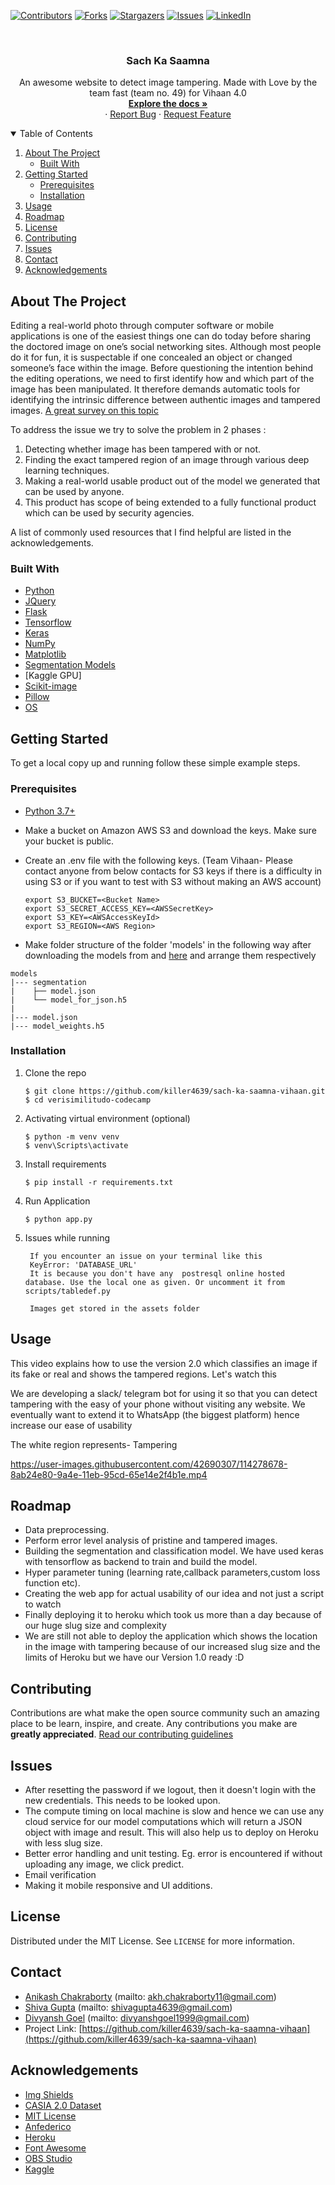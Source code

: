 <!-- PROJECT SHIELDS -->
<!--
*** I'm using markdown "reference style" links for readability.
*** Reference links are enclosed in brackets [ ] instead of parentheses ( ).
*** See the bottom of this document for the declaration of the reference variables
*** for contributors-url, forks-url, etc. This is an optional, concise syntax you may use.
*** https://www.markdownguide.org/basic-syntax/#reference-style-links
-->

[![Contributors][contributors-shield]][contributors-url]
[![Forks][forks-shield]][forks-url]
[![Stargazers][stars-shield]][stars-url]
[![Issues][issues-shield]][issues-url]
[![LinkedIn][linkedin-shield]][linkedin-url]

<!-- PROJECT LOGO -->
<br />

<p align="center">


  <h3 align="center">Sach Ka Saamna</h3>

  <p align="center">
    An awesome website to detect image tampering. Made with Love by the team fast (team no. 49) for  Vihaan 4.0
    <br />
    <a href="https://github.com/killer4639/sach-ka-saamna-vihaan"><strong>Explore the docs »</strong></a>
    <br />
    ·
    <a href="https://github.com/killer4639/sach-ka-saamna-vihaan/issues">Report Bug</a>
    ·
    <a href="https://github.com/killer4639/sach-ka-saamna-vihaan/issues">Request Feature</a>
  </p>
</p>

  
<!-- TABLE OF CONTENTS -->
<details open="open">
  <summary>Table of Contents</summary>
  <ol>
    <li>
      <a href="#about-the-project">About The Project</a>
      <ul>
        <li><a href="#built-with">Built With</a></li>
      </ul>
    </li>
    <li>
      <a href="#getting-started">Getting Started</a>
      <ul>
        <li><a href="#prerequisites">Prerequisites</a></li>
        <li><a href="#installation">Installation</a></li>
      </ul>
    </li>
    <li><a href="#usage">Usage</a></li>
    <li><a href="#roadmap">Roadmap</a></li>
    <li><a href="#license">License</a></li>
    <li><a href="#contributing">Contributing</a></li>
    <li><a href="#issues">Issues</a></li>
    <li><a href="#contact">Contact</a></li>
    <li><a href="#acknowledgements">Acknowledgements</a></li>
  </ol>
</details>

<!-- ABOUT THE PROJECT -->

## About The Project

Editing a real-world photo through computer software or mobile applications is one of the easiest things one can do today before sharing the doctored image on one’s social networking sites. Although most people do it for fun, it is suspectable if one concealed an object or changed someone’s face within the image. Before questioning the intention behind the editing operations, we need to first identify how and which part of the image has been manipulated. It therefore demands automatic tools for identifying the intrinsic difference between authentic images and tampered images. [A great survey on this topic](https://www.sciencedirect.com/science/article/abs/pii/S104732031830350X)

To address the issue we try to solve the problem in 2 phases :

1. Detecting whether image has been tampered with or not.
2. Finding the exact tampered region of an image through various deep learning techniques.
3. Making a real-world usable product out of the model we generated that can be used by anyone.
4. This product has scope of being extended to a fully functional product which can be used by security agencies.

A list of commonly used resources that I find helpful are listed in the acknowledgements.

### Built With

- [Python](https://www.python.org)
- [JQuery](https://jquery.com)
- [Flask](https://flask.palletsprojects.com/en/1.1.x/)
- [Tensorflow](https://www.tensorflow.org/)
- [Keras](https://www.keras.io)
- [NumPy](https://www.numpy.org/)
- [Matplotlib](https://www.matplotlib.org/)
- [Segmentation Models](https://segmentation-models.readthedocs.io/en/latest/#)
- [Kaggle GPU]
- [Scikit-image](https://scikit-image.org/)
- [Pillow](https://pypi.org/project/Pillow/)
- [OS](https://docs.python.org/3/library/os.html)

<!-- GETTING STARTED -->

## Getting Started

To get a local copy up and running follow these simple example steps.

### Prerequisites

- [Python 3.7+](https://www.python.org/downloads/)
- Make a bucket on Amazon AWS S3 and download the keys. Make sure your bucket is public.
- Create an .env file with the following keys. (Team Vihaan- Please contact anyone from below contacts for S3 keys if there is a difficulty in using S3 or if you want to test with S3 without making an AWS account) 

  ```
  export S3_BUCKET=<Bucket Name>
  export S3_SECRET_ACCESS_KEY=<AWSSecretKey>
  export S3_KEY=<AWSAccessKeyId>
  export S3_REGION=<AWS Region>

  ```
  
 - Make folder structure of the folder 'models' in the following way after downloading the models from and [here](https://drive.google.com/drive/folders/146X2Z_ubUO8W_0JLEx8Jrvw8937MUr2q?usp=sharing) and arrange them respectively
 
```
models
|--- segmentation
|    ├── model.json
|    └── model_for_json.h5
|     
|--- model.json
|--- model_weights.h5
```

### Installation

1. Clone the repo
   ```
   $ git clone https://github.com/killer4639/sach-ka-saamna-vihaan.git
   $ cd verisimilitudo-codecamp
   ```
2. Activating virtual environment (optional)
   ```
   $ python -m venv venv
   $ venv\Scripts\activate
   ```
3. Install requirements
   ```
   $ pip install -r requirements.txt
   ```
4. Run Application

   ```
   $ python app.py
   ```

5. Issues while running

   ```
    If you encounter an issue on your terminal like this
    KeyError: 'DATABASE_URL'
    It is because you don't have any  postresql online hosted database. Use the local one as given. Or uncomment it from scripts/tabledef.py

    Images get stored in the assets folder
   ```

<!-- USAGE EXAMPLES -->

## Usage

This video explains how to use the version 2.0 which classifies an image if its fake or real and shows the tampered regions. Let's watch this

We are developing a slack/ telegram bot for using it so that you can detect tampering with the easy of your phone without visiting any website. We eventually want to extend it to WhatsApp (the biggest platform) hence increase our ease of usability

The white region represents- Tampering

https://user-images.githubusercontent.com/42690307/114278678-8ab24e80-9a4e-11eb-95cd-65e14e2f4b1e.mp4


<!-- ROADMAP -->

## Roadmap

- Data preprocessing.
- Perform error level analysis of pristine and tampered images.
- Building the segmentation and classification model. We have used keras with tensorflow as backend to train and build the model.
- Hyper parameter tuning (learning rate,callback parameters,custom loss function etc).
- Creating the web app for actual usability of our idea and not just a script to watch
- Finally deploying it to heroku which took us more than a day because of our huge slug size and complexity
- We are still not able to deploy the application which shows the location in the image with tampering because of our increased slug size and the limits of Heroku but we have our Version 1.0 ready :D

<!-- CONTRIBUTING -->

## Contributing

Contributions are what make the open source community such an amazing place to be learn, inspire, and create. Any contributions you make are **greatly appreciated**.
<a href="https://github.com/killer4639/sach-ka-saamna-vihaan/blob/master/CONTRIBUTING.md">Read our contributing guidelines</a>

<!-- ISSUES -->

## Issues

- After resetting the password if we logout, then it doesn't login with the new credentials. This needs to be looked upon.
- The compute timing on local machine is slow and hence we can use any cloud service for our model computations which will return a JSON object with image and result. This will also help us to deploy on Heroku with less slug size.
- Better error handling and unit testing. Eg. error is encountered if without uploading any image, we click predict.
- Email verification
- Making it mobile responsive and UI additions.

<!-- LICENSE -->

## License

Distributed under the MIT License. See `LICENSE` for more information.

<!-- CONTACT -->

## Contact

- [Anikash Chakraborty](https://www.linkedin.com/in/anikash-chakraborty/) (mailto: akh.chakraborty11@gmail.com)
- [Shiva Gupta](https://www.linkedin.com/in/shiva-gupta-1843b6170/) (mailto: shivagupta4639@gmail.com)
- [Divyansh Goel](https://www.linkedin.com/in/divyansh-goel-a0a433166/) (mailto: divyanshgoel1999@gmail.com)
- Project Link: [https://github.com/killer4639/sach-ka-saamna-vihaan](https://github.com/killer4639/sach-ka-saamna-vihaan)

<!-- ACKNOWLEDGEMENTS -->

## Acknowledgements

- [Img Shields](https://shields.io)
- [CASIA 2.0 Dataset](https://github.com/namtpham/casia2groundtruth)
- [MIT License](https://spdx.org/licenses/MIT.html)
- [Anfederico](https://github.com/anfederico/flaskex)
- [Heroku](https://www.heroku.com)
- [Font Awesome](https://fontawesome.com)
- [OBS Studio](https://obsproject.com)
- [Kaggle](https://www.kaggle.com/)

<!-- MARKDOWN LINKS & IMAGES -->
<!-- https://www.markdownguide.org/basic-syntax/#reference-style-links -->

[contributors-shield]: https://img.shields.io/github/contributors/killer4639/sach-ka-saamna-vihaan.svg?style=for-the-badge
[contributors-url]: https://github.com/killer4639/sach-ka-saamna-vihaan/graphs/contributors
[forks-shield]: https://img.shields.io/github/forks/killer4639/sach-ka-saamna-vihaan.svg?style=for-the-badge
[forks-url]: https://github.com/killer4639/sach-ka-saamna-vihaan/network/members
[stars-shield]: https://img.shields.io/github/stars/killer4639/sach-ka-saamna-vihaan.svg?style=for-the-badge
[stars-url]: https://github.com/killer4639/sach-ka-saamna-vihaan/stargazers
[issues-shield]: https://img.shields.io/github/issues/killer4639/sach-ka-saamna-vihaan.svg?style=for-the-badge
[issues-url]: https://github.com/killer4639/sach-ka-saamna-vihaan/issues
[license-shield]: https://img.shields.io/github/license/killer4639/sach-ka-saamna-vihaan.svg?style=for-the-badge
[license-url]: https://github.com/killer4639/sach-ka-saamna-vihaan/blob/master/LICENSE.txt
[linkedin-shield]: https://img.shields.io/badge/-LinkedIn-black.svg?style=for-the-badge&logo=linkedin&colorB=555
[linkedin-url]: https://www.linkedin.com/in/anikash-chakraborty/

